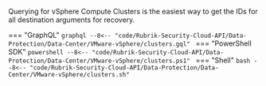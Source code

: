 
Querying for vSphere Compute Clusters is the easiest way to get the IDs for all destination arguments for recovery.

=== "GraphQL"
    ```graphql
    --8<-- "code/Rubrik-Security-Cloud-API/Data-Protection/Data-Center/VMware-vSphere/clusters.gql"
    ```
=== "PowerShell SDK"
    ```powershell
    --8<-- "code/Rubrik-Security-Cloud-API/Data-Protection/Data-Center/VMware-vSphere/clusters.ps1"
    ```
=== "Shell"
    ```bash
    --8<-- "code/Rubrik-Security-Cloud-API/Data-Protection/Data-Center/VMware-vSphere/clusters.sh"
    ```